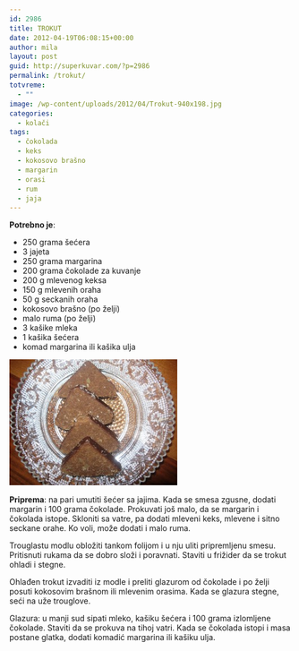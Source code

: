 ```yaml
---
id: 2986
title: TROKUT
date: 2012-04-19T06:08:15+00:00
author: mila
layout: post
guid: http://superkuvar.com/?p=2986
permalink: /trokut/
totvreme:
  - ""
image: /wp-content/uploads/2012/04/Trokut-940x198.jpg
categories:
  - kolači
tags:
  - čokolada
  - keks
  - kokosovo brašno
  - margarin
  - orasi
  - rum
  - jaja
---
```

**Potrebno je**:

  * 250 grama šećera
  * 3 jajeta
  * 250 grama margarina
  * 200 grama čokolade za kuvanje
  * 200 g mlevenog keksa
  * 150 g mlevenih oraha
  * 50 g seckanih oraha
  * kokosovo brašno (po želji)
  * malo ruma (po želji)
  * 3 kašike mleka
  * 1 kašika šećera
  * komad margarina ili kašika ulja

<img class="alignnone size-medium wp-image-2988" title="Trokut" src="/wp-content/uploads/2012/04/Trokut-300x225.jpg" alt="" width="300" height="225" /> 

**Priprema**: na pari umutiti šećer sa jajima. Kada se smesa zgusne, dodati margarin i 100 grama čokolade. Prokuvati još malo, da se margarin i čokolada istope. Skloniti sa vatre, pa dodati mleveni keks, mlevene i sitno seckane orahe. Ko voli, može dodati i malo ruma.

Trouglastu modlu obložiti tankom folijom i u nju uliti pripremljenu smesu. Pritisnuti rukama da se dobro složi i poravnati. Staviti u frižider da se trokut ohladi i stegne.

Ohlađen trokut izvaditi iz modle i preliti glazurom od čokolade i po želji posuti kokosovim brašnom ili mlevenim orasima. Kada se glazura stegne, seći na uže trouglove.

Glazura: u manji sud sipati mleko, kašiku šećera i 100 grama izlomljene čokolade. Staviti da se prokuva na tihoj vatri. Kada se čokolada istopi i masa postane glatka, dodati komadić margarina ili kašiku ulja.
